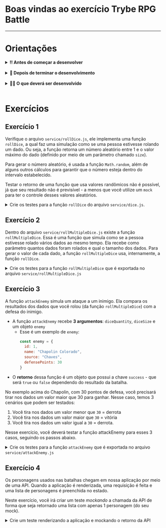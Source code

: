 # Boas vindas ao exercício Trybe RPG Battle

---

# Orientações

<details>
  <summary><strong>‼️ Antes de começar a desenvolver</strong></summary><br />

- Crie um fork desse projeto, para isso siga esse [tutorial de como realizar um fork](https://guides.github.com/activities/forking/).

- Após fazer o fork, clone o repositório criado para o seu computador.

- Rode o comando `npm install`.

- Vá para a branch `main` do seu projeto e execute o comando `git branch` ou `git branch -a`.

> 💡 Observe o que deve ser feito nas instruções para cada exercício.

</details>

<br />

<details>
  <summary><strong>🤝 Depois de terminar o desenvolvimento</strong></summary><br />

Após a solução dos exercícios, abra um PR no seu repositório forkado e, se quiser, mergeie para a `main`. Sinta-se à vontade!

**Atenção!**: Ao criar o PR,  você irá se deparar com essa tela:

![PR do exercício](images/example-pr.png)

É necessário realizar uma mudança. Para isso, clique no _base repository_ como na imagem abaixo:

![Mudando a base do repositório](images/change-base.png)

Mude para o seu repositório. Seu nome estará na frente do nome dele, por exemplo: `antonio/TicTacToe`. Depois desse passo a página deve ficar assim:

![Após mudança](images/after-change.png)

Agora, basta criar o PULL REQUEST clicando no botão `Create Pull Request`.

> 💡 Realize esse processo para cada PR que abrir.

</details>

<br />


<details>
  <summary><strong>👨‍💻 O que deverá ser desenvolvido</strong></summary><br />

Nesse repositório, você encontra uma aplicação React funcionando que simula, de forma muito simplificada, como funciona uma batalha de RPG, a qual você pode escolher atacar vários personagens.

Além disso, antes de atacar, você pode configurar quantos e qual o tamanho dos dados que você que rolar contra seus inimigos. Após o ataque, você saberá se venceu ou se teve uma derrota. 

Neste exercício, além das batalhas épicas contra personagens famosos, você também terá o desafio de criar testes para as funções que geram os números aleatórios e para as requisições feitas a API externa. Prepare seu D20 e bora para essa aventura!

Verifique com atenção a implementação das funções abaixo, pois você irá desenvolver testes para elas:

- `service/rollDice.js`
- `service/rollMultipleDice.js`
- `service/attackEnemy.js`

</details>

<br />

# Exercícios

## Exercício 1

Verifique o arquivo `service/rollDice.js`, ele implementa uma função `rollDice`, a qual faz uma simulação como se uma pessoa estivesse rolando um dado. Ou seja, a função retorna um número aleatório entre 1 e o valor máximo do dado (definido por meio de um parâmetro chamado `size`).

Para gerar o número aleatório, é usada a função `Math.random`, além de alguns outros cálculos para garantir que o número esteja dentro do intervalo estabelecido.

Testar o retorno de uma função que usa valores randômicos não é possível, já que seu resultado não é previsível - a menos que você utilize um `mock` para ter o controle desses valores aleatórios.

<details>
  <summary>Crie os testes para a função <code>rollDice</code> do arquivo <code>service/dice.js</code>.</summary><br />
  
- Considere um dado de tamanho 20 para este teste.
- Crie um mock para a função `Math.random`, de forma que a função `rollDice` sempre retorne o número 16.
- Teste que o valor retornado pela função é igual a 16.
- Teste que a função `Math.random` foi chamada uma única vez.

</details>

## Exercício 2

Dentro do arquivo `service/rollMultipleDice.js` existe a função `rollMultipleDice`. Essa é uma função que simula como se a pessoa estivesse rolado vários dados ao mesmo tempo. Ela recebe como parâmetro quantos dados foram rolados e qual o tamanho dos dados. Para gerar o valor de cada dado, a função `rollMultipleDice` usa, internamente, a função `rollDice`.

<details>
  <summary>Crie os testes para a função <code>rollMultipleDice</code> que é exportada no arquivo <code>service/rollMultipleDice.js</code></summary><br />

- use o `jest.mock` para *mockar* o módulo `service/rollDice`. Lembre-se de passar como argumento o caminho do arquivo.
- a função `rollDice` deverá ser *mockada* de forma que a primeira vez que ela é chamada deverá retornar `6`, e da segunda vez em que ela for chamada, deverá retornar `4`;
- considere um dado de tamanho 20 para este teste;
- verifique que o valor retornado pela função `rollMultipleDice` seja a somatória de `6` + `4`, ou seja `10`;
- verifique que a função `rollDice` foi chamada duas vezes.

</details>

## Exercício 3
A função `attackEnemy` simula um ataque a um inimigo. Ela compara os resultados dos dados que você rolou (da função `rollMultipleDice`) com a defesa do inimigo.

- A função `attackEnemy` recebe **3 argumentos**: `diceQuantity`, `diceSize` e um objeto `enemy`
  - Esse é um exemplo de `enemy`: 
    ```javascript 
    const enemy = {
      id: 1,
      name: "Chapolin Colorado",
      source: "Chaves",
      defensePoints: 30
    }
    ``` 
- O **retorno** dessa função é um objeto que possui a chave `success` - que será `true` ou `false` dependendo do resultado da batalha.  

No exemplo acima do Chapolin, com 30 pontos de defesa, você precisará tirar nos dados um valor maior que 30 para ganhar. Nesse caso, temos 3 cenários que podem ser testados: 

1. Você tira nos dados um valor menor que `30` = derrota
2. Você tira nos dados um valor maior que `30` = vitória
3. Você tira nos dados um valor igual a `30` = derrota.  

Nesse exercício, você deverá testar a função attackEnemy para esses 3 casos, seguindo os passos abaixo. 

<details>
  <summary>Crie os testes para a função <code>attackEnemy</code> que é exportada no arquivo <code>service/attackEnemy.js</code></summary><br />

- use o  `jest.mock` para *mockar* o módulo `service/rollMultipleDice.js`. Lembre-se de passar como argumento o caminho do arquivo.
- em todos os testes você deverá testar o resultado da função `attackEnemy`.

- crie um teste para o caso de **vitória**:
  - a função `rollMultipleDice` deverá ser *mockada* de forma que a primeira vez que ela é chamada deverá retornar um valor maior do que a defesa do inimigo.
  - O resultado da batalha deverá ser a vitória
  
- crie um teste para o caso de **derrota**:
  - a função `rowMultipleDice` deverá ser *mockada* de forma que a primeira vez que ela é chamada deverá retornar um valor menor do que a defesa do inimigo.
  - O resultado da batalha deverá ser a derrota

- Crie um teste para o caso de **empate nos dados**
  - a função `rowMultipleDice` deverá ser *mockada* de forma que a primeira vez que ela é chamada deverá retornar um valor igual ao da defesa do inimigo.
  - O resultado da batalha deverá ser a derrota

</details>

## Exercício 4

Os personagens usados nas batalhas chegam em nossa aplicação por meio de uma API. Quando a aplicação é renderizada, uma requisição é feita e uma lista de personagens é preenchida no estado.

Neste exercício, você irá criar um teste _mockando_ a chamada da API de forma que seja retornado uma lista com apenas 1 personagem (do seu mock).

<details>
  <summary>Crie um teste renderizando a aplicação e mockando o retorno da API</summary><br />

- Faça um _mock_ na função `fetch` para que a requisição para a API de personagens retorne apenas um personagem.
- Renderize a aplicação e verifique que o nome do seu personagem está sendo exibido na tela. O nome do personagem é renderizado em um elemento `h3`. Dica: use o `getByRole` para pegar esse elemento.

</details>
